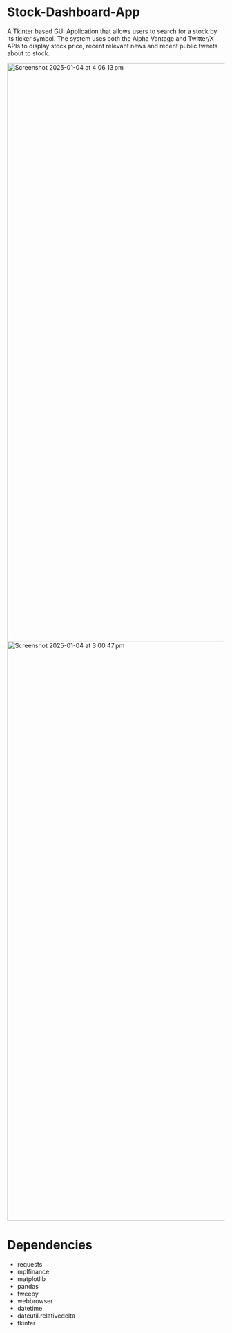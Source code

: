 # Stock-Dashboard-App
A Tkinter based GUI Application that allows users to search for a stock by its ticker symbol. The system uses both the Alpha Vantage and Twitter/X APIs to display stock price, recent relevant news and recent public tweets about to stock.


<img width="1337" alt="Screenshot 2025-01-04 at 4 06 13 pm" src="https://github.com/user-attachments/assets/cbff9dc4-b551-4c61-80a6-7b459e53d6bf" />

<img width="1341" alt="Screenshot 2025-01-04 at 3 00 47 pm" src="https://github.com/user-attachments/assets/3f63f01c-d4ec-45b6-b797-be4f5c149fa7" />



# Dependencies

- requests
- mplfinance
- matplotlib
- pandas
- tweepy
- webbrowser
- datetime
- dateutil.relativedelta
- tkinter

